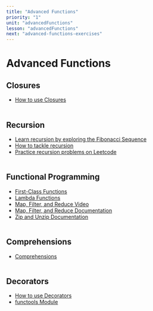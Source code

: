 ```yaml
---
title: "Advanced Functions"
priority: "1"
unit: "advancedFunctions"
lesson: "advancedFunctions"
next: "advanced-functions-exercises"
---
```


# Advanced Functions

## Closures

- [How to use Closures](https://www.youtube.com/watch?v=swU3c34d2NQ&ab_channel=CoreySchafer)
  <br><br>

## Recursion

- [Learn recursion by exploring the Fibonacci Sequence](https://www.youtube.com/watch?v=Qk0zUZW-U_M)
- [How to tackle recursion](https://www.youtube.com/watch?v=ngCos392W4w)
- [Practice recursion problems on Leetcode](https://leetcode.com/tag/recursion/)
  <br><br>

## Functional Programming

- [First-Class Functions](https://www.youtube.com/watch?v=kr0mpwqttM0)
- [Lambda Functions](https://book.pythontips.com/en/latest/lambdas.html)
- [Map, Filter, and Reduce Video](https://www.youtube.com/watch?v=hUes6y2b--0)
- [Map, Filter, and Reduce Documentation](https://book.pythontips.com/en/latest/map_filter.html)
- [Zip and Unzip Documentation](https://book.pythontips.com/en/latest/zip.html)
  <br><br>

## Comprehensions

- [Comprehensions](https://diveintopython3.net/comprehensions.html)
  <br><br>

## Decorators

- [How to use Decorators](https://www.youtube.com/watch?v=FsAPt_9Bf3U)
- [functools Module](https://pymotw.com/3/functools/index.html)
